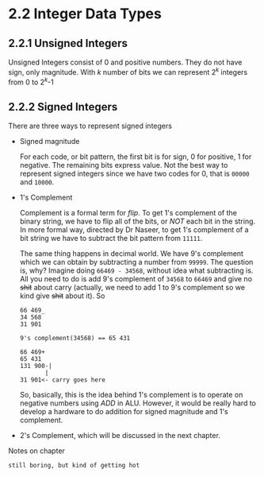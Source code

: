 # 2.2 Integer Data Types

## 2.2.1 Unsigned Integers

Unsigned Integers consist of 0 and positive numbers. They do not have sign, only magnitude. With *k* number of bits we can represent 2<sup>*k*</sup>  integers from 0 to 2<sup>*k*</sup>-1

## 2.2.2 Signed Integers

There are three ways to represent signed integers

- Signed magnitude

    For each code, or bit pattern, the first bit is for sign, 0 for positive, 1 for negative. The remaining bits express value.
    Not the best way to represent signed integers since we have two codes for 0, that is `00000` and `10000`.

- 1's Complement

    Complement is a formal term for *flip*. To get 1's complement of the binary string, we have to flip all of the bits, or *NOT* each bit in the string. In more formal way, directed by Dr Naseer, to get 1's complement of a bit string we have to subtract the bit pattern from `11111`.

    The same thing happens in decimal world. We have 9's complement which we can obtain by subtracting a number from `99999`. The question is, why? Imagine doing `66469 - 34568`, without idea what subtracting is. All you need to do is add 9's complement of `34568` to `66469` and give no ~~shit~~ about carry (actually, we need to add 1 to 9's complement so we kind give ~~shit~~ about it). So

    ```
    66 469_
    34 568
    31 901

    9's complement(34568) == 65 431
    
    66 469+
    65 431
   131 900-|
           |
    31 901<- carry goes here 
    ```

    So, basically, this is the idea behind 1's complement is to operate on negative numbers using *ADD* in ALU. However, it would be really hard to develop a hardware to do addition for signed magnitude and 1's complement.

- 2's Complement, which will be discussed in the next chapter.

Notes on chapter

`still boring, but kind of getting hot`

    